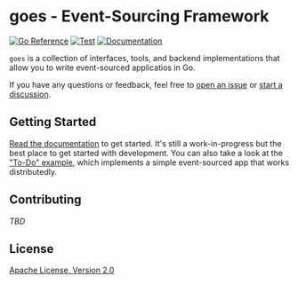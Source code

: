 # goes - Event-Sourcing Framework

[![Go Reference](https://pkg.go.dev/badge/github.com/modernice/goes.svg)](https://pkg.go.dev/github.com/modernice/goes)
[![Test](https://github.com/modernice/goes/actions/workflows/test.yml/badge.svg)](https://github.com/modernice/goes/actions/workflows/test.yml)
[![Documentation](https://img.shields.io/badge/Docs-goes.modernice.dev-blue)](https://goes.modernice.dev)

`goes` is a collection of interfaces, tools, and backend implementations that
allow you to write event-sourced applicatios in Go.

If you have any questions or feedback, feel free to [open an issue](
https://github.com/modernice/goes/issues/new) or [start a discussion](
https://github.com/modernice/goes/discussions).

## Getting Started

[Read the documentation](https://goes.modernice.dev) to get started. It's still
a work-in-progress but the best place to get started with development. You can
also take a look at the ["To-Do" example](./examples/todo), which implements a
simple event-sourced app that works distributedly.

## Contributing

_TBD_

## License

[Apache License, Version 2.0](./LICENSE)
